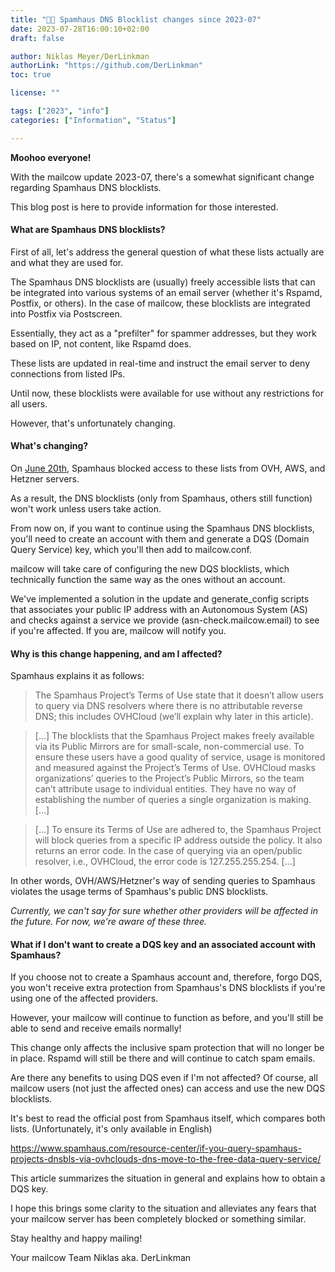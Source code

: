 ```yaml
---
title: "🛑📜 Spamhaus DNS Blocklist changes since 2023-07"
date: 2023-07-28T16:00:10+02:00
draft: false

author: Niklas Meyer/DerLinkman
authorLink: "https://github.com/DerLinkman"
toc: true

license: ""

tags: ["2023", "info"]
categories: ["Information", "Status"]

---
```


**Moohoo everyone!**

With the mailcow update 2023-07, there's a somewhat significant change regarding Spamhaus DNS blocklists.

This blog post is here to provide information for those interested.

<!--more-->

#### What are Spamhaus DNS blocklists?
First of all, let's address the general question of what these lists actually are and what they are used for.

The Spamhaus DNS blocklists are (usually) freely accessible lists that can be integrated into various systems of an email server (whether it's Rspamd, Postfix, or others). In the case of mailcow, these blocklists are integrated into Postfix via Postscreen.

Essentially, they act as a "prefilter" for spammer addresses, but they work based on IP, not content, like Rspamd does.

These lists are updated in real-time and instruct the email server to deny connections from listed IPs.

Until now, these blocklists were available for use without any restrictions for all users.

However, that's unfortunately changing.

#### What's changing?
On [June 20th](https://twitter.com/spamhaus/status/1671141604705333248), Spamhaus blocked access to these lists from OVH, AWS, and Hetzner servers.

As a result, the DNS blocklists (only from Spamhaus, others still function) won't work unless users take action.

From now on, if you want to continue using the Spamhaus DNS blocklists, you'll need to create an account with them and generate a DQS (Domain Query Service) key, which you'll then add to mailcow.conf.

mailcow will take care of configuring the new DQS blocklists, which technically function the same way as the ones without an account.

We've implemented a solution in the update and generate_config scripts that associates your public IP address with an Autonomous System (AS) and checks against a service we provide (asn-check.mailcow.email) to see if you're affected. If you are, mailcow will notify you.

#### Why is this change happening, and am I affected?
Spamhaus explains it as follows:

> The Spamhaus Project’s Terms of Use state that it doesn’t allow users to query via DNS resolvers where there is no attributable reverse DNS; this includes OVHCloud (we’ll explain why later in this article).

> [...] The blocklists that the Spamhaus Project makes freely available via its Public Mirrors are for small-scale, non-commercial use. To ensure these users have a good quality of service, usage is monitored and measured against the Project’s Terms of Use. OVHCloud masks organizations’ queries to the Project’s Public Mirrors, so the team can’t attribute usage to individual entities. They have no way of establishing the number of queries a single organization is making. [...]

> [...] To ensure its Terms of Use are adhered to, the Spamhaus Project will block queries from a specific IP address outside the policy. It also returns an error code. In the case of querying via an open/public resolver, i.e., OVHCloud, the error code is 127.255.255.254. [...]

In other words, OVH/AWS/Hetzner's way of sending queries to Spamhaus violates the usage terms of Spamhaus's public DNS blocklists.

*Currently, we can't say for sure whether other providers will be affected in the future. For now, we're aware of these three.*

#### What if I don't want to create a DQS key and an associated account with Spamhaus?
If you choose not to create a Spamhaus account and, therefore, forgo DQS, you won't receive extra protection from Spamhaus's DNS blocklists if you're using one of the affected providers.

However, your mailcow will continue to function as before, and you'll still be able to send and receive emails normally!

This change only affects the inclusive spam protection that will no longer be in place. Rspamd will still be there and will continue to catch spam emails.

Are there any benefits to using DQS even if I'm not affected?
Of course, all mailcow users (not just the affected ones) can access and use the new DQS blocklists.

It's best to read the official post from Spamhaus itself, which compares both lists. (Unfortunately, it's only available in English)

https://www.spamhaus.com/resource-center/if-you-query-spamhaus-projects-dnsbls-via-ovhclouds-dns-move-to-the-free-data-query-service/

This article summarizes the situation in general and explains how to obtain a DQS key.

I hope this brings some clarity to the situation and alleviates any fears that your mailcow server has been completely blocked or something similar.

Stay healthy and happy mailing!

Your mailcow Team
Niklas aka. DerLinkman